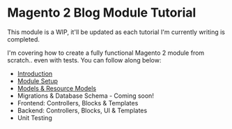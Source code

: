 # Magento 2 Blog Module Tutorial

This module is a WIP, it'll be updated as each tutorial I'm currently writing is completed.

I'm covering how to create a fully functional Magento 2 module from scratch.. even with tests. You can follow along below:

- [Introduction](https://www.ashsmith.io/magento2/module-from-scratch-introduction/)
- [Module Setup](https://www.ashsmith.io/magento2/module-from-scratch-module-part-1-setup/)
- [Models & Resource Models](https://www.ashsmith.io/magento2/module-from-scratch-module-part-2-models/)
- Migrations & Database Schema - Coming soon!
- Frontend: Controllers, Blocks & Templates
- Backend: Controllers, Blocks, UI & Templates
- Unit Testing
